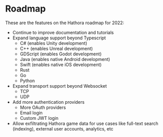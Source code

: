 # Roadmap

These are the features on the Hathora roadmap for 2022:

- Continue to improve documentation and tutorials
- Expand language support beyond Typescript
  - C# (enables Unity development)
  - C++ (enables Unreal development)
  - GDScript (enables Godot development)
  - Java (enables native Android development)
  - Swift (enables native iOS development)
  - Rust
  - Go
  - Python
- Expand transport support beyond Websocket
  - TCP
  - UDP
- Add more authentication providers
  - More OAuth providers
  - Email login
  - Custom JWT login
- Allow exfiltrating Hathora game data for use cases like full-text search (indexing), external user accounts, analytics, etc
